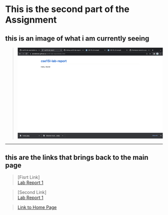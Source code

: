 # This is the second part of the Assignment
## this is an image of what i am currently seeing
>![Image](screenshot.png)
---
## this are the links that brings back to the main page
>[Fisrt Link]  
[Lab Report 1](lab-report-1-week-0.html)

  
>[Second Link]  
[Lab Report 1](https://<arandersen>.github.io/cse15l-lab-report/lab-report-1-week-0.html)

>[Link to Home Page](index.html)
